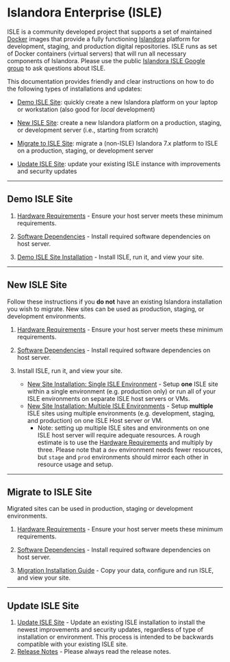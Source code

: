 <!--- PAGE_TITLE --->

# Islandora Enterprise (ISLE)

ISLE is a community developed project that supports a set of maintained [Docker](https://docker.com) images that provide a fully functioning [Islandora](https://islandora.ca) platform for development, staging, and production digital repositories. ISLE runs as set of Docker containers (virtual servers) that will run all necessary components of Islandora. Please use the public [Islandora ISLE Google group](https://groups.google.com/forum/#!forum/islandora-isle) to ask questions about ISLE.

This documentation provides friendly and clear instructions on how to do the following types of installations and updates:

* [Demo ISLE Site](#demo-isle-site): quickly create a new Islandora platform on your laptop or workstation (also good for _local_ development)

* [New ISLE Site](#new-isle-site): create a new Islandora platform on a production, staging, or development server (i.e., starting from scratch)

* [Migrate to ISLE Site](#migrate-to-isle-site): migrate a (non-ISLE) Islandora 7.x platform to ISLE on a production, staging, or development server

* [Update ISLE Site](#update-isle-site): update your existing ISLE instance with improvements and security updates

---

## Demo ISLE Site

1. [Hardware Requirements](01_installation_host_server/hardware-requirements.md) - Ensure your host server meets these minimum requirements.

2. [Software Dependencies](01_installation_host_server/software-dependencies.md) - Install required software dependencies on host server.

3. [Demo ISLE Site Installation](02_installation_site/site_installation.md) - Install ISLE, run it, and view your site.

---

## New ISLE Site

Follow these instructions if you **do not** have an existing Islandora installation you wish to migrate. New sites can be used as production, staging, or development environments.

1. [Hardware Requirements](01_installation_host_server/hardware-requirements.md) - Ensure your host server meets these minimum requirements.

2. [Software Dependencies](01_installation_host_server/software-dependencies.md) - Install required software dependencies on host server.

3. Install ISLE, run it, and view your site.
    * [New Site Installation: Single ISLE Environment](02_installation_site/site_installation_single.md) - Setup **one** ISLE site within a single environment (e.g. production only) or run all of your ISLE environments on separate ISLE host servers or VMs.
    * [New Site Installation: Multiple ISLE Environments](02_installation_site/site_installation_multiple.md) - Setup **multiple** ISLE sites using multiple environments (e.g. development, staging, and production) on one ISLE Host server or VM.
        - Note: setting up multiple ISLE sites and environments on one ISLE host server will require adequate resources. A rough estimate is to use the [Hardware Requirements](01_installation_host_server/hardware-requirements.md) and multiply by three. Please note that a `dev` environment needs fewer resources, but `stage` and `prod` environments should mirror each other in resource usage and setup.

---

## Migrate to ISLE Site

Migrated sites can be used in production, staging or development environments.

1. [Hardware Requirements](01_installation_host_server/hardware-requirements.md) - Ensure your host server meets these minimum requirements.

2. [Software Dependencies](01_installation_host_server/software-dependencies.md) - Install required software dependencies on host server.

3. [Migration Installation Guide](04_installation_migration/migration_installation_guide.md) - Copy your data, configure and run ISLE, and view your site.

---

## Update ISLE Site

1. [Update ISLE Site](07_appendices/update_isle.md) - Update an existing ISLE installation to install the newest improvements and security updates, regardless of type of installation or environment. This process is intended to be backwards compatible with your existing ISLE site.
2. [Release Notes](09_release_notes/release_notes.md) - Please always read the release notes.
